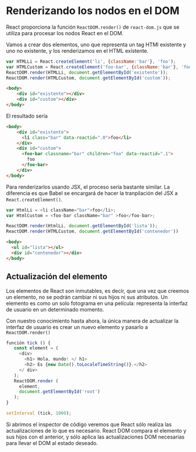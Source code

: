 # Renderizando los nodos en el DOM

React proporciona la función `ReactDOM.render()` de `react-dom.js` que se utiliza para procesar los nodos React en el DOM.

Vamos a crear dos elementos, uno que representa un tag HTMl existente y uno no existente, y los renderizamos en el HTML existente.

```js
var HTMLLi = React.createElement('li', {className:'bar'}, 'foo');
var HTMLCustom = React.createElement('foo-bar', {className:'bar'}, 'foo');
ReactDOM.render(HTMLLi, document.getElementById('existente'));
ReactDOM.render(HTMLCustom, document.getElementById('custom'));
```
```html
<body>
    <div id="existente"></div>
    <div id="custom"></div>
</body>
```
El resultado sería

```html
<body>
    <div id="existente">
      <li class="bar" data-reactid=".0">foo</li>
    </div>
    <div id="custom">
      <foo-bar classname="bar" children="foo" data-reactid=".1">
        foo
      </foo-bar>
    </div>
</body>
```

Para renderizarlos usando JSX, el proceso sería bastante similar. La diferencia es que Babel se encargará de hacer la tranpilación del JSX a `React.createElement()`.

```js
var HtmlLi = <li className="bar">foo</li>;
var HtmlCustom = <foo-bar className="bar" >foo</foo-bar>;

ReactDOM.render(HtmlLi, document.getElementById('lista'));
ReactDOM.render(HTMLCustom, document.getElementById('contenedor'))
```

```html
<body>
  <ul id="lista"></ul>
  <div id="contenedor"></div>
</body>
```

## Actualización del elemento
Los elementos de React son inmutables, es decir, que una vez que creemos un elemento, no se podrán cambiar ni sus hijos ni sus atributos. Un elemento es como un solo fotograma en una película: representa la interfaz de usuario en un determinado momento.

Con nuestro conocimiento hasta ahora, la única manera de actualizar la interfaz de usuario es crear un nuevo elemento y pasarlo a `ReactDOM.render()`

```js
función tick () {
   const element = (
     <div>
       <h1> Hola, mundo! </ h1>
       <h2> Es {new Date().toLocaleTimeString()}.</h2>
     </ div>
   );
   ReactDOM.render (
     element,
     document.getElementById('root')
   );
}

setInterval (tick, 1000);
```

Si abrimos el inspector de código veremos que React sólo realiza las actualizaciones de lo que es necesario. React DOM compara el elemento y sus hijos con el anterior, y sólo aplica las actualizaciones DOM necesarias para llevar el DOM al estado deseado.